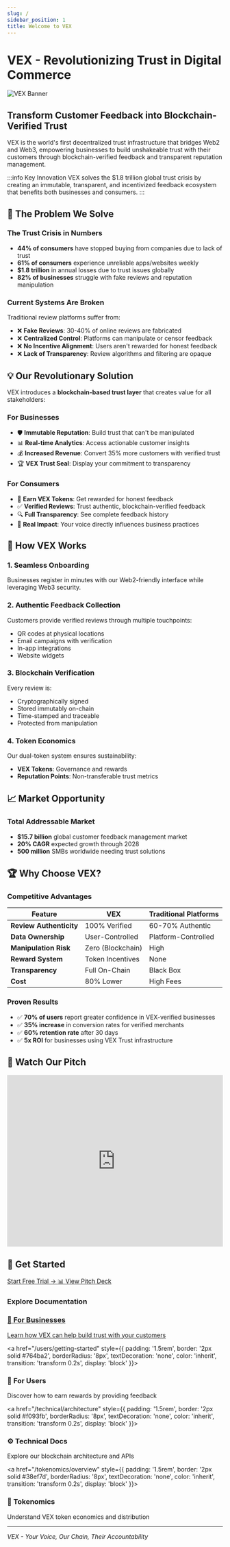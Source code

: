 ```yaml
---
slug: /
sidebar_position: 1
title: Welcome to VEX
---
```


# VEX - Revolutionizing Trust in Digital Commerce

![VEX Banner](/img/banner.png)

## Transform Customer Feedback into Blockchain-Verified Trust

VEX is the world's first decentralized trust infrastructure that bridges Web2 and Web3, empowering businesses to build unshakeable trust with their customers through blockchain-verified feedback and transparent reputation management.

:::info Key Innovation
VEX solves the $1.8 trillion global trust crisis by creating an immutable, transparent, and incentivized feedback ecosystem that benefits both businesses and consumers.
:::

## 🎯 The Problem We Solve

### The Trust Crisis in Numbers
- **44% of consumers** have stopped buying from companies due to lack of trust
- **61% of consumers** experience unreliable apps/websites weekly
- **$1.8 trillion** in annual losses due to trust issues globally
- **82% of businesses** struggle with fake reviews and reputation manipulation

### Current Systems Are Broken
Traditional review platforms suffer from:
- ❌ **Fake Reviews**: 30-40% of online reviews are fabricated
- ❌ **Centralized Control**: Platforms can manipulate or censor feedback
- ❌ **No Incentive Alignment**: Users aren't rewarded for honest feedback
- ❌ **Lack of Transparency**: Review algorithms and filtering are opaque

## 💡 Our Revolutionary Solution

VEX introduces a **blockchain-based trust layer** that creates value for all stakeholders:

### For Businesses
- 🛡️ **Immutable Reputation**: Build trust that can't be manipulated
- 📊 **Real-time Analytics**: Access actionable customer insights
- 💰 **Increased Revenue**: Convert 35% more customers with verified trust
- 🏆 **VEX Trust Seal**: Display your commitment to transparency

### For Consumers
- 🎁 **Earn VEX Tokens**: Get rewarded for honest feedback
- ✅ **Verified Reviews**: Trust authentic, blockchain-verified feedback
- 🔍 **Full Transparency**: See complete feedback history
- 💪 **Real Impact**: Your voice directly influences business practices

## 🚀 How VEX Works

### 1. **Seamless Onboarding**
Businesses register in minutes with our Web2-friendly interface while leveraging Web3 security.

### 2. **Authentic Feedback Collection**
Customers provide verified reviews through multiple touchpoints:
- QR codes at physical locations
- Email campaigns with verification
- In-app integrations
- Website widgets

### 3. **Blockchain Verification**
Every review is:
- Cryptographically signed
- Stored immutably on-chain
- Time-stamped and traceable
- Protected from manipulation

### 4. **Token Economics**
Our dual-token system ensures sustainability:
- **VEX Tokens**: Governance and rewards
- **Reputation Points**: Non-transferable trust metrics

## 📈 Market Opportunity

### Total Addressable Market
- **$15.7 billion** global customer feedback management market
- **20% CAGR** expected growth through 2028
- **500 million** SMBs worldwide needing trust solutions

## 🏆 Why Choose VEX?

### Competitive Advantages
| Feature | VEX | Traditional Platforms |
|---------|-----|----------------------|
| **Review Authenticity** | 100% Verified | 60-70% Authentic |
| **Data Ownership** | User-Controlled | Platform-Controlled |
| **Manipulation Risk** | Zero (Blockchain) | High |
| **Reward System** | Token Incentives | None |
| **Transparency** | Full On-Chain | Black Box |
| **Cost** | 80% Lower | High Fees |

### Proven Results
- ✅ **70% of users** report greater confidence in VEX-verified businesses
- ✅ **35% increase** in conversion rates for verified merchants
- ✅ **60% retention rate** after 30 days
- ✅ **5x ROI** for businesses using VEX Trust infrastructure

## 🎥 Watch Our Pitch

<div style={{marginTop: '2rem', marginBottom: '2rem'}}>
  <iframe 
    width="100%" 
    height="400" 
    src="https://www.youtube.com/embed/eZk0IM-Ftmo" 
    title="VEX Pitch Video"
    frameBorder="0" 
    allow="accelerometer; autoplay; clipboard-write; encrypted-media; gyroscope; picture-in-picture; web-share" 
    allowFullScreen>
  </iframe>
</div>

## 🚀 Get Started

<div style={{display: 'flex', gap: '1rem', marginTop: '2rem'}}>
  <a href="/business/getting-started" className="button button--primary button--lg">
    Start Free Trial →
  </a>
  <a href="pathname:///VEX-PITCH.pdf" className="button button--secondary button--lg" target="_blank">
    📊 View Pitch Deck
  </a>
</div>

### Explore Documentation

<div style={{display: 'grid', gridTemplateColumns: 'repeat(auto-fit, minmax(250px, 1fr))', gap: '1rem', marginTop: '2rem'}}>
  <a href="/business/overview" style={{
    padding: '1.5rem',
    border: '2px solid #667eea',
    borderRadius: '8px',
    textDecoration: 'none',
    color: 'inherit',
    transition: 'transform 0.2s',
    display: 'block'
  }}>
    <h3>🏢 For Businesses</h3>
    <p>Learn how VEX can help build trust with your customers</p>
  </a>
  
  <a href="/users/getting-started" style={{
    padding: '1.5rem',
    border: '2px solid #764ba2',
    borderRadius: '8px',
    textDecoration: 'none',
    color: 'inherit',
    transition: 'transform 0.2s',
    display: 'block'
  }}>
    <h3>👥 For Users</h3>
    <p>Discover how to earn rewards by providing feedback</p>
  </a>
  
  <a href="/technical/architecture" style={{
    padding: '1.5rem',
    border: '2px solid #f093fb',
    borderRadius: '8px',
    textDecoration: 'none',
    color: 'inherit',
    transition: 'transform 0.2s',
    display: 'block'
  }}>
    <h3>⚙️ Technical Docs</h3>
    <p>Explore our blockchain architecture and APIs</p>
  </a>
  
  <a href="/tokenomics/overview" style={{
    padding: '1.5rem',
    border: '2px solid #38ef7d',
    borderRadius: '8px',
    textDecoration: 'none',
    color: 'inherit',
    transition: 'transform 0.2s',
    display: 'block'
  }}>
    <h3>💎 Tokenomics</h3>
    <p>Understand VEX token economics and distribution</p>
  </a>
</div>

---

*VEX - Your Voice, Our Chain, Their Accountability*